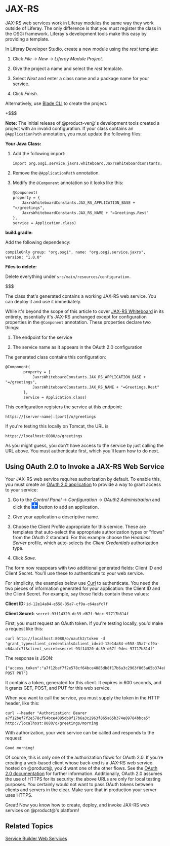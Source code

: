 # JAX-RS [](id=jax-rs)

JAX-RS web services work in Liferay modules the same way they work outside of
Liferay. The only difference is that you must register the class in the OSGi
framework. Liferay's development tools make this easy by providing a template. 

In Liferay Developer Studio, create a new module using the *rest* template: 

1.  Click *File* &rarr; *New* &rarr; *Liferay Module Project*. 

2.  Give the project a name and select the *rest* template. 

3.  Select *Next* and enter a class name and a package name for your service. 

4.  Click *Finish*. 

Alternatively, use 
[Blade CLI](/develop/tutorials/-/knowledge_base/7-1/creating-projects-with-blade-cli)
to create the project. 

+$$$

**Note:** The initial release of @product-ver@'s development tools created
a project with an invalid configuration. If your class contains an
`@ApplicationPath` annotation, you must update the following files: 

**Your Java Class:** 

1.  Add the following import: 

        import org.osgi.service.jaxrs.whiteboard.JaxrsWhiteboardConstants;

2.  Remove the `@ApplicationPath` annotation. 

3.  Modify the `@Component` annotation so it looks like this: 

        @Component( 
		property = { 
			JaxrsWhiteboardConstants.JAX_RS_APPLICATION_BASE + "=/greetings", 
			JaxrsWhiteboardConstants.JAX_RS_NAME + "=Greetings.Rest"
		}, 
		service = Application.class)

**build.gradle:**

Add the following dependency: 

	compileOnly group: "org.osgi", name: "org.osgi.service.jaxrs", version: "1.0.0"

**Files to delete:**

Delete everything under `src/main/resources/configuration`. 

$$$

The class that's generated contains a working JAX-RS web service. You can deploy
it and use it immediately. 

While it's beyond the scope of this article to cover 
[JAX-RS Whiteboard](https://blog.osgi.org/2018/03/osgi-r7-highlights-jax-rs-whiteboard.html)
in its entirety, essentially it's JAX-RS unchanged except for configuration
properties in the `@Component` annotation. These properties declare two things: 

1.  The endpoint for the service

2.  The service name as it appears in the OAuth 2.0 configuration

The generated class contains this configuration: 

    @Component( 
            property = { 
                JaxrsWhiteboardConstants.JAX_RS_APPLICATION_BASE + "=/greetings", 
                JaxrsWhiteboardConstants.JAX_RS_NAME + "=Greetings.Rest"
            }, 
            service = Application.class)

This configuration registers the service at this endpoint: 

    https://[server-name]:[port]/o/greetings

If you're testing this locally on Tomcat, the URL is

    https://localhost:8080/o/greetings

As you might guess, you don't have access to the service by just calling the URL
above. You must authenticate first, which you'll learn how to do next. 

## Using OAuth 2.0 to Invoke a JAX-RS Web Service [](id=using-oauth-2-0-to-invoke-a-jax-rs-web-service)

Your JAX-RS web service requires authorization by default. To enable this, you
must create an 
[OAuth 2.0 application](/discover/deployment/-/knowledge_base/7-1/oauth-2-0#creating-an-application)
to provide a way to grant access to your service: 

1.  Go to the *Control Panel* &rarr; *Configuration* &rarr; *OAuth2
    Administration* and click the ![add](../../../images/icon-add.png) button to
    add an application. 

2.  Give your application a descriptive name. 

3.  Choose the Client Profile appropriate for this service. These are templates
    that auto-select the appropriate authorization types or "flows" from the
    OAuth 2 standard. For this example choose the *Headless Server* profile,
    which auto-selects the *Client Credentials* authorization type. 

4.  Click *Save*. 

The form now reappears with two additional generated fields: Client ID and
Client Secret. You'll use these to authenticate to your web service. 

For simplicity, the examples below use [Curl](https://curl.haxx.se) to
authenticate. You need the two pieces of information generated for your
application: the Client ID and the Client Secret. For example, say those fields
contain these values: 

**Client ID:** `id-12e14a84-e558-35a7-cf9a-c64aafc7f` 

**Client Secret:** `secret-93f14320-dc39-d67f-9dec-97717b814f`

First, you must request an OAuth token. If you're testing locally, you'd make
a request like this: 

    curl http://localhost:8080/o/oauth2/token -d 'grant_type=client_credentials&client_id=id-12e14a84-e558-35a7-cf9a-c64aafc7f&client_secret=secret-93f14320-dc39-d67f-9dec-97717b814f'

The response is JSON: 

    {"access_token":"a7f12bef7f2e578cf64bce4085db8f17b6a3c2963f865a65b374e89784bbca5","token_type":"Bearer","expires_in":600,"scope":"GET POST PUT"}

It contains a token, generated for this client. It expires in 600 seconds, and
it grants GET, POST, and PUT for this web service. 

When you want to call the service, you must supply the token in the HTTP header,
like this: 

    curl --header "Authorization: Bearer a7f12bef7f2e578cf64bce4085db8f17b6a3c2963f865a65b374e89784bbca5" http://localhost:8080/o/greetings/morning

With authorization, your web service can be called and responds to the request: 

    Good morning!

Of course, this is only one of the authorization flows for OAuth 2.0. If you're
creating a web-based client whose back-end is a JAX-RS web service hosted on
@product@, you'd want one of the other flows. See the 
[OAuth 2.0 documentation](/discover/deployment/-/knowledge_base/7-1/oauth-2-0)
for further information. Additionally, OAuth 2.0 assumes the use of HTTPS for
its security: the above URLs are only for local testing purposes. You certainly
would not want to pass OAuth tokens between clients and servers in the clear.
Make sure that in production your server uses HTTPS. 

Great! Now you know how to create, deploy, and invoke JAX-RS web services on
@product@'s platform! 

## Related Topics [](id=related-topics)

[Service Builder Web Services](/develop/tutorials/-/knowledge_base/7-1/service-builder-web-services)
